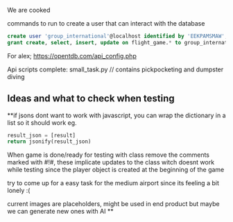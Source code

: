 We are cooked

commands to run to create a user that can interact with the database
``` sql
create user 'group_international'@localhost identified by 'EEKPAMSMAW';
grant create, select, insert, update on flight_game.* to group_international@localhost;
```

For alex; https://opentdb.com/api_config.php

Api scripts complete: 
small_task.py // contains pickpocketing and dumpster diving 

## Ideas and what to check when testing
**if jsons dont want to work with javascript, you can wrap the dictionary in a list so it should work eg. 
``` python
result_json = [result]
return jsonify(result_json)
```
When game is done/ready for testing with class remove the comments marked with #!#, these implicate updates to the class witch doesnt work while testing since the player object is created at the beginning of the game

try to come up for a easy task for the medium airport since its feeling a bit lonely :(

current images are placeholders, might be used in end product but maybe we can generate new ones with AI
**